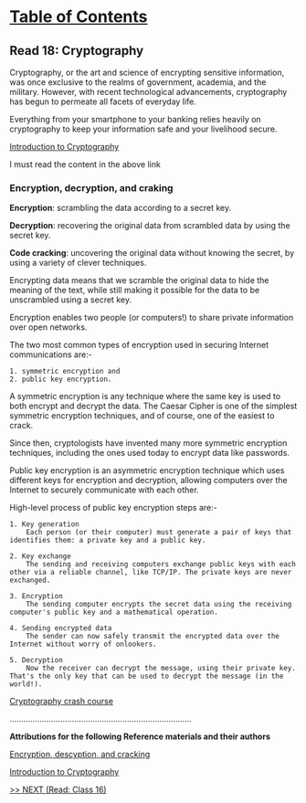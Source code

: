 # [Table of Contents](https://wondwosentsige.github.io/code-401-reading-notes/Home)

## Read 18: Cryptography

Cryptography, or the art and science of encrypting sensitive information, was once exclusive to the realms of government, academia, and the military. However, with recent technological advancements, cryptography has begun to permeate all facets of everyday life.

Everything from your smartphone to your banking relies heavily on cryptography to keep your information safe and your livelihood secure.

[Introduction to Cryptography](https://thebestvpn.com/cryptography/)

I must read the content in the above link

### Encryption, decryption, and craking

**Encryption**: scrambling the data according to a secret key.

**Decryption**: recovering the original data from scrambled data by using the secret key.

**Code cracking**: uncovering the original data without knowing the secret, by using a variety of clever techniques.

Encrypting data means that we scramble the original data to hide the meaning of the text, while still making it possible for the data to be unscrambled using a secret key.

Encryption enables two people (or computers!) to share private information over open networks.

The two most common types of encryption used in securing Internet communications are:-

    1. symmetric encryption and 
    2. public key encryption.

A symmetric encryption is any technique where the same key is used to both encrypt and decrypt the data. The Caesar Cipher is one of the simplest symmetric encryption techniques, and of course, one of the easiest to crack.

Since then, cryptologists have invented many more symmetric encryption techniques, including the ones used today to encrypt data like passwords.

Public key encryption is an asymmetric encryption technique which uses different keys for encryption and decryption, allowing computers over the Internet to securely communicate with each other.

High-level process of public key encryption steps are:-

    1. Key generation
        Each person (or their computer) must generate a pair of keys that identifies them: a private key and a public key.

    2. Key exchange
        The sending and receiving computers exchange public keys with each other via a reliable channel, like TCP/IP. The private keys are never exchanged.

    3. Encryption
        The sending computer encrypts the secret data using the receiving computer's public key and a mathematical operation.

    4. Sending encrypted data
        The sender can now safely transmit the encrypted data over the Internet without worry of onlookers.

    5. Decryption
        Now the receiver can decrypt the message, using their private key. That's the only key that can be used to decrypt the message (in the world!).


[Cryptography crash course](https://www.youtube.com/watch?v=jhXCTbFnK8o)














...............................................................................

__Attributions for the following Reference materials and their authors__

[Encryption, descyption, and cracking](https://www.khanacademy.org/computing/computers-and-internet/xcae6f4a7ff015e7d:online-data-security/xcae6f4a7ff015e7d:data-encryption-techniques/a/encryption-decryption-and-code-cracking)

[Introduction to Cryptography](https://thebestvpn.com/cryptography/)

[>> NEXT (Read: Class 16)](https://wondwosentsige.github.io/code-401-reading-note/class-16)